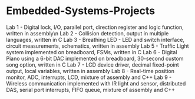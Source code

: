 # Embedded-Systems-Projects
Lab 1 - Digital lock, I/O, parallel port, direction register and logic function, written in assembly\n
Lab 2 - Collision detection, output in multiple languages, written in C
Lab 3 - Breathing LED - LED and switch interface, circuit measurements, schematics, written in assembly
Lab 5 - Traffic Light system implemented on breadboard, FSMs, written in C
Lab 6 - Digital Piano using a 6-bit DAC implemented on breadboard, 30-second custom song option, written in C
Lab 7 - LCD device driver, decimal fixed-point output, local variables, written in assembly
Lab 8 - Real-time position monitor, ADC, interrupts, LCD, mixture of assembly and C++
Lab 9 - Wireless communication implemented with IR light and sensor, distributed DAS, serial port interrupts, FIFO queue, mixture of assembly and C++
